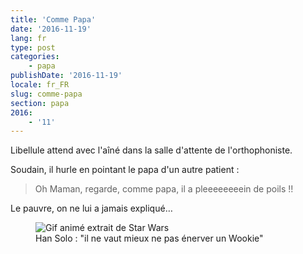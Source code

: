 ```yaml
---
title: 'Comme Papa'
date: '2016-11-19'
lang: fr
type: post
categories:
    - papa
publishDate: '2016-11-19'
locale: fr_FR
slug: comme-papa
section: papa
2016:
    - '11'
---
```


Libellule attend avec l'aîné dans la salle d'attente de l'orthophoniste. 

<!--more-->

Soudain, il hurle en pointant le papa d'un autre patient :

> Oh Maman, regarde, comme papa, il a pleeeeeeeein de poils !!

Le pauvre, on ne lui a jamais expliqué…

<figure>
  <img src="{{<fileFolder>}}upset_a_wookie.gif" alt="Gif animé extrait de Star Wars"/>
  <figcaption>Han Solo : "il ne vaut mieux ne pas énerver un Wookie"</figcaption>
</figure>